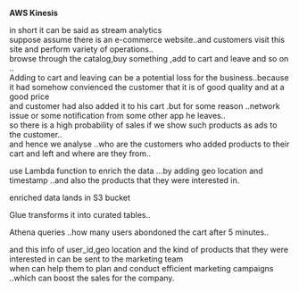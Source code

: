 **AWS Kinesis**  

in short it can be said as stream analytics  
suppose assume there is an e-commerce website..and customers visit this site and perform variety of operations..  
browse through the catalog,buy something ,add to cart and leave and so on ..  
Adding to cart and leaving can be a potential loss for the business..because it had somehow convienced the customer that it is of good quality and at a good price  
and customer had also added it to his cart .but for some reason ..network issue or some notification from some other app he leaves..  
so there is a high probability of sales if we show such products as ads to the customer..  
and hence we analyse ..who are the customers who added products to their cart and left and where are they from..  

use Lambda function to enrich the data ...by adding geo location and timestamp ..and also the products that they were interested in.  

enriched data lands in S3 bucket  

Glue transforms it into curated tables..  

Athena queries ..how many users abondoned the cart after 5 minutes..  

and this info of user_id,geo location and the kind of products that they were interested in can be sent to the marketing team  
when can help them to plan and conduct efficient marketing campaigns ..which can boost the sales for the company.  



